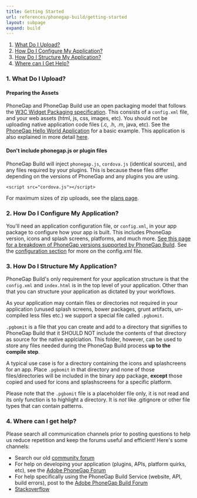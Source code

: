 ```yaml
---
title: Getting Started
url: references/phonegap-build/getting-started
layout: subpage
expand: build
---
```


1. [What Do I Upload?](#what_do_i_upload)
2. [How Do I Configure My Application?](#configure_application)
3. [How Do I Structure My Application?](#structure_application)
4. [Where can I Get Help?](#help)

<a class="anchor" id="what_do_i_upload"></a>
### 1. What Do I Upload?

#### Preparing the Assets

PhoneGap and PhoneGap Build use an open packaging model that follows the [W3C Widget Packaging specification](http://www.w3.org/TR/widgets/). This consists of a `config.xml` file, and your web assets (html, js, css, images, etc). You should not be uploading native application code files (.c, .h, .m, java, etc). See the [PhoneGap Hello World Application](https://github.com/phonegap/phonegap-template-hello-world) for a basic example. This application is also explained in more detail [here](/develop/hello-world-explained).

#### Don't include phonegap.js or plugin files

PhoneGap Build will inject `phonegap.js`, `cordova.js` (identical sources), and any files required by your plugins. This is because these files differ depending on the versions of PhoneGap and any plugins you are using.

    <script src="cordova.js"></script>

For maximum sizes of zip uploads, see the <a href="https://build.phonegap.com/plans">plans page</a>.

<a class="anchor" id="configure_application"></a>
### 2. How Do I Configure My Application?

You'll need an application configuration file, or `config.xml`, in your app package to configure how your app is built. This includes PhoneGap version, icons and splash screens, platforms, and much more. [See this page for a breakdown of PhoneGap versions supported by PhoneGap Build](https://build.phonegap.com/current-support). See the [configuration section](../configuring/) for more on the config.xml file.

<a class="anchor" id="structure_application"></a>
### 3. How Do I Structure My Application?

PhoneGap Build's only requirement for your application structure is that the `config.xml` and `index.html` is in the top level of your application.  Other than that
you can structure your application as dictated by your workflows.

As your application may contain files or directories not required in your application (unused splash screens, bower packages, grunt artifacts, un-compiled less files etc.) we support a
special file called `.pgbomit`.

`.pgbomit` is a file that you can create and add to a directory that signifies to PhoneGap Build that it SHOULD NOT
include the contents of that directory as source for the native applciation. This folder, however, can be
used to store any files needed during the PhoneGap Build process **up to the compile step**.

A typical use case is for a directory containing the icons and splashcreens for an app. Place `.pgbomit` in that directory and none of those files/directories will be included in the binary app package, **except** those copied and used for icons and splashscreens for a specific platform.

Please note that the `.pgbomit` file is a placeholder file only, it is not read and its only function is to highlight a directory.  It is *not* like .gitignore or other file types that can contain patterns.

<a class="anchor" id="help"></a>
### 4. Where can I get help?

Please search all communication channels prior to posting questions to help us reduce repetition and keep the forums useful and efficient! Here's some channels:

- Search our old [community forum](https://community.phonegap.com)
- For help on developing your application (plugins, APIs, platform quirks, etc), see the [Adobe PhoneGap Forum](https://forums.adobe.com/community/phonegap/)
- For help specifically using the PhoneGap Build Service (website, API, build errors), post to the [Adobe PhoneGap Build Forum](https://forums.adobe.com/community/phonegap/)
- [Stackoverflow](http://www.stackoverflow.com)
